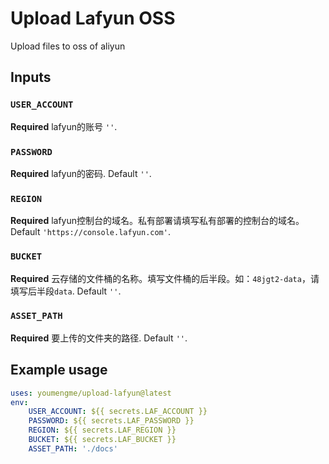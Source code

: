 # Upload Lafyun OSS

Upload files to oss of aliyun

## Inputs

### `USER_ACCOUNT`

**Required** lafyun的账号 `''`.

### `PASSWORD`

**Required** lafyun的密码. Default `''`.

### `REGION`

**Required** lafyun控制台的域名。私有部署请填写私有部署的控制台的域名。 Default `'https://console.lafyun.com'`.

### `BUCKET`

**Required** 云存储的文件桶的名称。填写文件桶的后半段。如：`48jgt2-data`，请填写后半段`data`. Default `''`.

### `ASSET_PATH`

**Required** 要上传的文件夹的路径. Default `''`.

## Example usage

```yaml
uses: youmengme/upload-lafyun@latest
env:
    USER_ACCOUNT: ${{ secrets.LAF_ACCOUNT }}
    PASSWORD: ${{ secrets.LAF_PASSWORD }}
    REGION: ${{ secrets.LAF_REGION }}
    BUCKET: ${{ secrets.LAF_BUCKET }}
    ASSET_PATH: './docs'
```